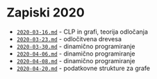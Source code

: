 # Zapiski 2020

* [`2020-03-16.md`](2020-03-16.md) - CLP in grafi, teorija odločanja
* [`2020-03-23.md`](2020-03-23.md) - odločitvena drevesa
* [`2020-03-30.md`](2020-03-30.md) - dinamično programiranje
* [`2020-04-06.md`](2020-04-06.md) - dinamično programiranje
* [`2020-04-08.md`](2020-04-08.md) - dinamično programiranje
* [`2020-04-20.md`](2020-04-20.md) - podatkovne strukture za grafe
